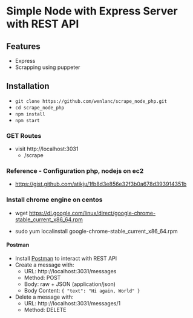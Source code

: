 # Simple Node with Express Server with REST API

## Features

- Express
- Scrapping using puppeter

## Installation

- `git clone https://github.com/wenlanc/scrape_node_php.git`
- `cd scrape_node_php`
- `npm install`
- `npm start`

### GET Routes

- visit http://localhost:3031
  - /scrape
  
### Reference - Configuration php, nodejs on ec2

- https://gist.github.com/atikju/1fb8d3e856e32f3b0a678d393914351b


### Install chrome engine on centos

- wget https://dl.google.com/linux/direct/google-chrome-stable_current_x86_64.rpm

- sudo yum localinstall google-chrome-stable_current_x86_64.rpm


#### Postman

- Install [Postman](https://www.getpostman.com/apps) to interact with REST API
- Create a message with:
  - URL: http://localhost:3031/messages
  - Method: POST
  - Body: raw + JSON (application/json)
  - Body Content: `{ "text": "Hi again, World" }`
- Delete a message with:
  - URL: http://localhost:3031/messages/1
  - Method: DELETE
